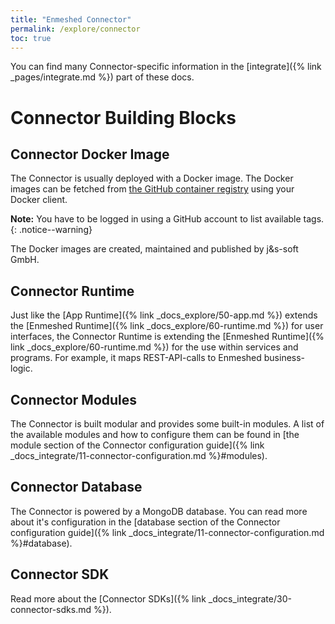 ```yaml
---
title: "Enmeshed Connector"
permalink: /explore/connector
toc: true
---
```


You can find many Connector-specific information in the [integrate]({% link _pages/integrate.md %}) part of these docs.

# Connector Building Blocks

## Connector Docker Image

The Connector is usually deployed with a Docker image. The Docker images can be fetched from [the GitHub container registry](https://github.com/nmshd/cns-connector/pkgs/container/connector) using your Docker client.

**Note:** You have to be logged in using a GitHub account to list available tags.
{: .notice--warning}

The Docker images are created, maintained and published by j&s-soft GmbH.

## Connector Runtime

Just like the [App Runtime]({% link _docs_explore/50-app.md %}) extends the [Enmeshed Runtime]({% link _docs_explore/60-runtime.md %}) for user interfaces, the Connector Runtime is extending the [Enmeshed Runtime]({% link _docs_explore/60-runtime.md %}) for the use within services and programs. For example, it maps REST-API-calls to Enmeshed business-logic.

## Connector Modules

The Connector is built modular and provides some built-in modules. A list of the available modules and how to configure them can be found in [the module section of the Connector configuration guide]({% link _docs_integrate/11-connector-configuration.md %}#modules).

## Connector Database

The Connector is powered by a MongoDB database. You can read more about it's configuration in the [database section of the Connector configuration guide]({% link _docs_integrate/11-connector-configuration.md %}#database).

## Connector SDK

Read more about the [Connector SDKs]({% link _docs_integrate/30-connector-sdks.md %}).
